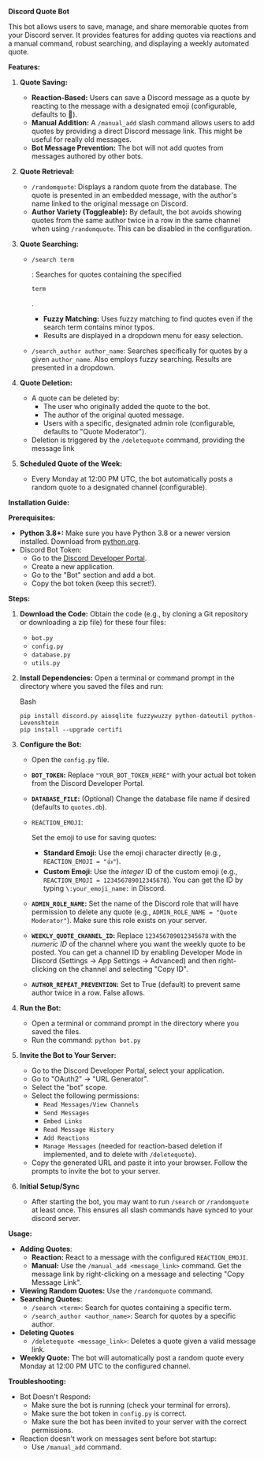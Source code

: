 **Discord Quote Bot**

This bot allows users to save, manage, and share memorable quotes from your Discord server. It provides features for adding quotes via reactions and a manual command, robust searching, and displaying a weekly automated quote.

**Features:**

1. **Quote Saving:**

   - **Reaction-Based:** Users can save a Discord message as a quote by reacting to the message with a designated emoji (configurable, defaults to 💬). 
   - **Manual Addition:**  A `/manual_add` slash command allows users to add quotes by providing a direct Discord message link. This might be useful for really old messages.
   - **Bot Message Prevention:** The bot will not add quotes from messages authored by other bots.

2. **Quote Retrieval:**

   - `/randomquote`: Displays a random quote from the database. The quote is presented in an embedded message, with the author's name linked to the original message on Discord.
   - **Author Variety (Toggleable):**  By default, the bot avoids showing quotes from the same author twice in a row in the same channel when using `/randomquote`. This can be disabled in the configuration.

3. **Quote Searching:**

   - ```
     /search term
     ```

     : Searches for quotes containing the specified 

     ```
     term
     ```

     .

     - **Fuzzy Matching:** Uses fuzzy matching to find quotes even if the search term contains minor typos.
     - Results are displayed in a dropdown menu for easy selection.

   - `/search_author author_name`: Searches specifically for quotes by a given `author_name`. Also employs fuzzy searching. Results are presented in a dropdown.

4. **Quote Deletion:**

   - A quote can be deleted by:
     - The user who originally added the quote to the bot.
     - The author of the original quoted message.
     - Users with a specific, designated admin role (configurable, defaults to "Quote Moderator").
   - Deletion is triggered by the `/deletequote` command, providing the message link

5. **Scheduled Quote of the Week:**

   - Every Monday at 12:00 PM UTC, the bot automatically posts a random quote to a designated channel (configurable).

**Installation Guide:**

**Prerequisites:**

- **Python 3.8+:**  Make sure you have Python 3.8 or a newer version installed.  Download from [python.org](https://www.google.com/ur<0>l?sa=E&source=gmail&q=https://www.python.org/).
- Discord Bot Token:
  - Go to the [Discord Developer Portal](https://www.google.com/url?sa=E&source=gmail&q=https://discord.com/developers/applications).
  - Create a new application.
  - Go to the "Bot" section and add a bot.
  - Copy the bot token (keep this secret!).

**Steps:**

1. **Download the Code:** Obtain the code (e.g., by cloning a Git repository or downloading a zip file) for these four files:

   - `bot.py`
   - `config.py`
   - `database.py`
   - `utils.py`

   

2. **Install Dependencies:** Open a terminal or command prompt in the directory where you saved the files and run:

   Bash

   ```
   pip install discord.py aiosqlite fuzzywuzzy python-dateutil python-Levenshtein
   pip install --upgrade certifi
   ```

   

3. **Configure the Bot:**

   - Open the `config.py` file.

   - **`BOT_TOKEN`:** Replace `"YOUR_BOT_TOKEN_HERE"` with your actual bot token from the Discord Developer Portal.

   - **`DATABASE_FILE`:** (Optional) Change the database file name if desired (defaults to `quotes.db`).

   - `REACTION_EMOJI`:

       Set the emoji to use for saving quotes:

     - **Standard Emoji:** Use the emoji character directly (e.g., `REACTION_EMOJI = "👍"`).
     - **Custom Emoji:** Use the *integer* ID of the custom emoji (e.g., `REACTION_EMOJI = 123456789012345678`).  You can get the ID by typing `\:your_emoji_name:` in Discord.

     

   - **`ADMIN_ROLE_NAME`:**  Set the name of the Discord role that will have permission to delete any quote (e.g., `ADMIN_ROLE_NAME = "Quote Moderator"`).  Make sure this role exists on your server.

   - **`WEEKLY_QUOTE_CHANNEL_ID`:** Replace `123456789012345678` with the *numeric ID* of the channel where you want the weekly quote to be posted. You can get a channel ID by enabling Developer Mode in Discord (Settings -> App Settings -> Advanced) and then right-clicking on the channel and selecting "Copy ID".

   - **`AUTHOR_REPEAT_PREVENTION`:** Set to True (default) to prevent same author twice in a row. False allows.

   

4. **Run the Bot:**

   - Open a terminal or command prompt in the directory where you saved the files.
   - Run the command: `python bot.py`

5. **Invite the Bot to Your Server:**

   

   - Go to the Discord Developer Portal, select your application.
   - Go to "OAuth2" -> "URL Generator".
   - Select the "bot" scope.
   - Select the following permissions:
     - `Read Messages/View Channels`
     - `Send Messages`
     - `Embed Links`
     - `Read Message History`
     - `Add Reactions`
     - `Manage Messages` (needed for reaction-based deletion if implemented, and to delete with `/deletequote`).
   - Copy the generated URL and paste it into your browser.  Follow the prompts to invite the bot to your server.

   

6. **Initial Setup/Sync**

   - After starting the bot, you may want to run `/search` or `/randomquote` at least once. This ensures all slash commands have synced to your discord server.

   

**Usage:**

- **Adding Quotes**:
  - **Reaction:** React to a message with the configured `REACTION_EMOJI`.
  - **Manual:** Use the `/manual_add <message_link>` command.  Get the message link by right-clicking on a message and selecting "Copy Message Link".
- **Viewing Random Quotes:** Use the `/randomquote` command.
- **Searching Quotes**:
  - `/search <term>`: Search for quotes containing a specific term.
  - `/search_author <author_name>`: Search for quotes by a specific author.
- **Deleting Quotes**
  - `/deletequote <message_link>`: Deletes a quote given a valid message link.
- **Weekly Quote:** The bot will automatically post a random quote every Monday at 12:00 PM UTC to the configured channel.



**Troubleshooting:**

- Bot Doesn't Respond:
  - Make sure the bot is running (check your terminal for errors).
  - Make sure the bot token in `config.py` is correct.
  - Make sure the bot has been invited to your server with the correct permissions.
- Reaction doesn't work on messages sent before bot startup:
  - Use `/manual_add` command.
